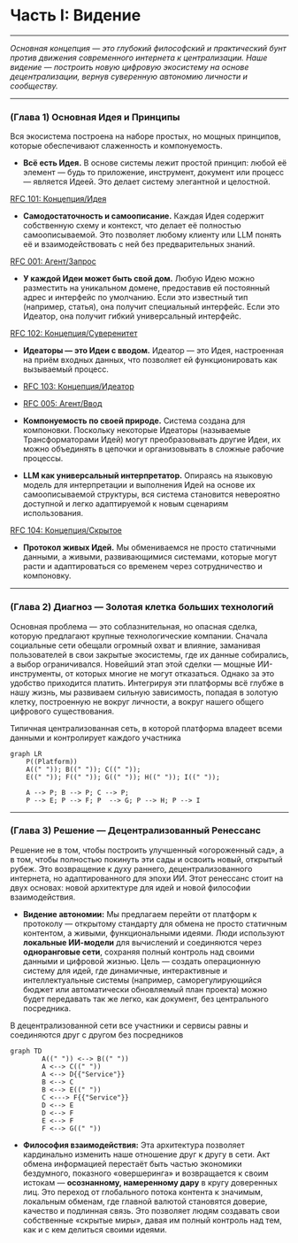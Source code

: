 # Часть I: Видение

---

_Основная концепция — это глубокий философский и практический бунт против движения современного интернета к централизации. Наше видение — построить новую цифровую экосистему на основе децентрализации, вернув суверенную автономию личности и сообществу._

---

### (Глава 1) Основная Идея и Принципы

Вся экосистема построена на наборе простых, но мощных принципов, которые обеспечивают слаженность и компонуемость.

- **Всё есть Идея.** В основе системы лежит простой принцип: любой её элемент — будь то приложение, инструмент, документ или процесс — является Идеей. Это делает систему элегантной и целостной.

[RFC 101: Концепция/Идея](../acts/101_concept_idea.md)

- **Самодостаточность и самоописание.** Каждая Идея содержит собственную схему и контекст, что делает её полностью самоописываемой. Это позволяет любому клиенту или LLM понять её и взаимодействовать с ней без предварительных знаний.

[RFC 001: Агент/Запрос](../acts/001_agent_request.md)

- **У каждой Идеи может быть свой дом.** Любую Идею можно разместить на уникальном домене, предоставив ей постоянный адрес и интерфейс по умолчанию. Если это известный тип (например, статья), она получит специальный интерфейс. Если это Идеатор, она получит гибкий универсальный интерфейс.

[RFC 102: Концепция/Суверенитет](../acts/102_concept_sovereignty.md)

- **Идеаторы — это Идеи с вводом.** Идеатор — это Идея, настроенная на приём входных данных, что позволяет ей функционировать как вызываемый процесс.

- [RFC 103: Концепция/Идеатор](../acts/103_concept_ideator.md)
- [RFC 005: Агент/Ввод](../acts/005_agent_input.md)

- **Компонуемость по своей природе.** Система создана для компоновки. Поскольку некоторые Идеаторы (называемые Трансформаторами Идей) могут преобразовывать другие Идеи, их можно объединять в цепочки и организовывать в сложные рабочие процессы.

- **LLM как универсальный интерпретатор.** Опираясь на языковую модель для интерпретации и выполнения Идей на основе их самоописываемой структуры, вся система становится невероятно доступной и легко адаптируемой к новым сценариям использования.

[RFC 104: Концепция/Скрытое](../acts/104_concept_latent_.md)

- **Протокол живых Идей.** Мы обмениваемся не просто статичными данными, а живыми, развивающимися системами, которые могут расти и адаптироваться со временем через сотрудничество и компоновку.

---

### (Глава 2) Диагноз — Золотая клетка больших технологий

Основная проблема — это соблазнительная, но опасная сделка, которую предлагают крупные технологические компании. Сначала социальные сети обещали огромный охват и влияние, заманивая пользователей в свои закрытые экосистемы, где их данные собирались, а выбор ограничивался. Новейший этап этой сделки — мощные ИИ-инструменты, от которых многие не могут отказаться. Однако за это удобство приходится платить. Интегрируя эти платформы всё глубже в нашу жизнь, мы развиваем сильную зависимость, попадая в золотую клетку, построенную не вокруг личности, а вокруг нашего общего цифрового существования.

Типичная централизованная сеть, в которой платформа владеет всеми данными и контролирует каждого участника

```mermaid
graph LR
    P((Platform))
    A((" ")); B((" ")); C((" "));
    E((" ")); F((" ")); G((" ")); H((" ")); I((" "));

    A --> P; B --> P; C --> P;
    P --> E; P --> F; P  --> G; P --> H; P --> I
```

---

### (Глава 3) Решение — Децентрализованный Ренессанс

Решение не в том, чтобы построить улучшенный «огороженный сад», а в том, чтобы полностью покинуть эти сады и освоить новый, открытый рубеж. Это возвращение к духу раннего, децентрализованного интернета, но адаптированного для эпохи ИИ. Этот ренессанс стоит на двух основах: новой архитектуре для идей и новой философии взаимодействия.

- **Видение автономии:** Мы предлагаем перейти от платформ к протоколу — открытому стандарту для обмена не просто статичным контентом, а живыми, функциональными идеями. Люди используют **локальные ИИ-модели** для вычислений и соединяются через **одноранговые сети**, сохраняя полный контроль над своими данными и цифровой жизнью. Цель — создать операционную систему для идей, где динамичные, интерактивные и интеллектуальные системы (например, саморегулирующийся бюджет или автоматически обновляемый план проекта) можно будет передавать так же легко, как документ, без центрального посредника.

В децентрализованной сети все участники и сервисы равны и соединяются друг с другом без посредников

```mermaid
graph TD
        A((" ")) <--> B((" "))
        A <--> C((" "))
        A <--> D{{"Service"}}
        B <--> C
        B <--> E((" "))
        C <---> F{{"Service"}}
        D <--> E
        D <--> F
        E <--> F
        F <--> G((" "))
```

- **Философия взаимодействия:** Эта архитектура позволяет кардинально изменить наше отношение друг к другу в сети. Акт обмена информацией перестаёт быть частью экономики бездумного, показного «овершеринга» и возвращается к своим истокам — **осознанному, намеренному дару** в кругу доверенных лиц. Это переход от глобального потока контента к значимым, локальным обменам, где главной валютой становятся доверие, качество и подлинная связь. Это позволяет людям создавать свои собственные «скрытые миры», давая им полный контроль над тем, как и с кем делиться своими идеями.